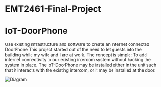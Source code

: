 # EMT2461-Final-Project

# IoT-DoorPhone
Use existing infrastructure and software to create an internet connected DoorPhone
This project started out of the need to let guests into the building while my wife and I are at work.
The concept is simple: To add internet connectivity to our existing intercom system without hacking the system in place.
The IoT-DoorPhone may be installed either in the unit such that it interacts with the existing intercom, or it may be installed at the door.

![Diagram](ElecronicDiagram.png)
